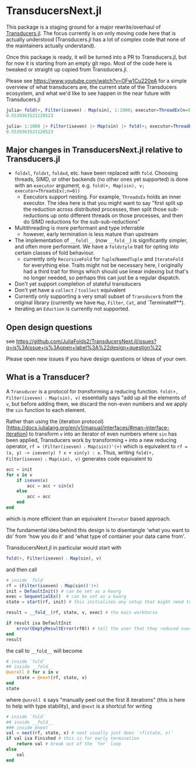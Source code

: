 # TransducersNext.jl

This package is a staging ground for a major rewrite/overhaul of [Transducers.jl](https://github.com/JuliaFolds2/Transducers.jl). The focus currently is on only moving code here that is actually understood (Transducers.jl has a lot of complex code that none of the maintainers actually understand).

Once this package is ready, it will be turned into a PR to Transducers.jl, but for now it is starting from an empty git repo. Most of the code here is tweaked or straight up copied from Transducers.jl.

Please see https://www.youtube.com/watch?v=OFw1Cu220eA for a simple overview of what transducers are, the current state of the Transducers ecosystem, and what we'd like to see happen in the near future with Transducers.jl

``` julia
julia> fold(+, Filter(iseven) ⨟ Map(sin), 1:1000; executor=ThreadEx(n=8))
0.5539363521120523

julia> 1:1000 |> Filter(iseven) |> Map(sin) |> fold(+; executor=ThreadEx(n=8))
0.5539363521120523
```

## Major changes in TransducersNext.jl relative to Transducers.jl

+ `foldxl`, `foldxt`, `foldxd`, etc. have been replaced with `fold`. Choosing threads, SIMD, or other backends (no other ones yet supported) is done with an `executor` argument, e.g. `fold(+, Map(sin), v; executor=ThreadsEx(;n=8))`
  + Executors support nesting. For example, `ThreadsEx` holds an inner executor. The idea here is that you might want to say "first split up the reduction across distributed processes, then split those sub-reductions up onto different threads on those processes, and then do SIMD reductions for the sub-sub-reductions"
+ Multithreading is more performant and type inferrable
  + however, early termination is less mature than upstream
+ The implementation of `__foldl__` (now `__fold__`) is significantly simpler, and often more performant. We have a `foldstyle` trait for opting into certain classes of fold behaviour.
  + currently only `RecursiveFold` for `Tuple`/`NamedTuple`  and `IterateFold` for everything else. Traits might not be necessary here, I originally had a third trait for things which should use linear indexing but that's no longer needed, so perhaps this can just be a regular dispatch.
+ Don't yet support completion of stateful transducers
+ Don't yet have a `collect` / `tcollect` equivalent
+ Currently only supporting a very small subset of `Transducer`s from the original library (currently we have `Map`, `Filter`, `Cat`, and `TerminateIf**).
+ Iterating an `Eduction` is currently not supported.

## Open design questions

see https://github.com/JuliaFolds2/TransducersNext.jl/issues?q=is%3Aissue+is%3Aopen+label%3A%22design+question%22

Please open new issues if you have design questions or ideas of your own.

## What is a Transducer?

A `Transducer` is a protocol for *trans*forming a re*duc*ing function. `fold(+, Filter(iseven) ⨟ Map(sin), v)` essentially 
says "add up all the elements of `v`, but before adding them, we discard the non-even numbers and we apply the `sin`
function to each element.

Rather than using the (iteration protocol)[https://docs.julialang.org/en/v1/manual/interfaces/#man-interface-iteration] 
to transform `v` into an iterator of even numbers where `sin` has been applied, Transducers work by transforming `+` 
into a new reducing operator, `rf = (Filter(iseven) ⨟ Map(sin))'(+)` which is equivalent to 
`rf = (x, y) -> iseven(y) ? x + sin(y) : x`. Thus, writing `fold(+, Filter(iseven) ⨟ Map(sin), v)` generates code 
equivalent to

``` julia
acc = init
for x in v
	if iseven(x)
	    acc = acc + sin(x)
	else
		acc = acc
	end
end
```
which is more efficient than an equivalent `Iterator` based approach. 

The fundamental idea behind this design is to disentangle 'what you want to do' from 'how you do it' and 'what 
type of container your data came from'.

TransducersNext.jl in particular would start with 

``` julia
fold(+, Filter(iseven) ⨟ Map(sin), v)
```
and then call

``` julia
# inside `fold`
rf = (Filter(iseven) ⨟ Map(sin))'(+)
init = DefaultInit() # can be set as a kwarg
exec = SequentialEx()  # can be set as a kwarg
state = start(rf, init) # this initializes any setup that might need to be done for `rf` before the loop

result = __fold__(rf, state, v, exec) # the main workhorse

if result isa DefaultInit
    error(EmptyResultError(rf0)) # tell the user that they reduced over an empty collection
end
result
```
the call to `__fold__` will become

``` julia
# inside `fold`
## inside __fold__
@unroll 8 for x in v
    state = @next(rf, state, x)
end
state
```
where `@unroll 8` says "manually peel out the first 8 iterations" (this is here to help with type stability), and `@next` is a shortcut for writing

``` julia
# inside `fold`
## inside __fold__
### inside @next
val = next(rf, state, x) # next usually just does `rf(state, x)`
if val isa Finished # this is for early termination
	return val # break out of the `for` loop
else
	val
end
```
